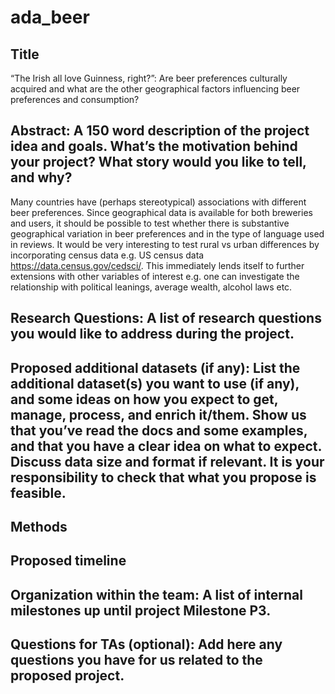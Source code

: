 # ada_beer

## Title
“The Irish all love Guinness, right?”: Are beer preferences culturally acquired and what are the other geographical factors influencing beer preferences and consumption?

## Abstract: A 150 word description of the project idea and goals. What’s the motivation behind your project? What story would you like to tell, and why?
Many countries have (perhaps stereotypical) associations with different beer preferences. Since geographical data is available for both breweries and users, it should be possible to test  whether there is substantive geographical variation in beer preferences and in the type of language used in reviews. It would be very interesting to test rural vs urban differences by incorporating census data e.g. US census data https://data.census.gov/cedsci/. This immediately lends itself to further extensions with other variables of interest e.g. one can investigate the relationship with political leanings, average wealth, alcohol laws etc.

## Research Questions: A list of research questions you would like to address during the project.

## Proposed additional datasets (if any): List the additional dataset(s) you want to use (if any), and some ideas on how you expect to get, manage, process, and enrich it/them. Show us that you’ve read the docs and some examples, and that you have a clear idea on what to expect. Discuss data size and format if relevant. It is your responsibility to check that what you propose is feasible.

## Methods

## Proposed timeline

## Organization within the team: A list of internal milestones up until project Milestone P3.

## Questions for TAs (optional): Add here any questions you have for us related to the proposed project.
